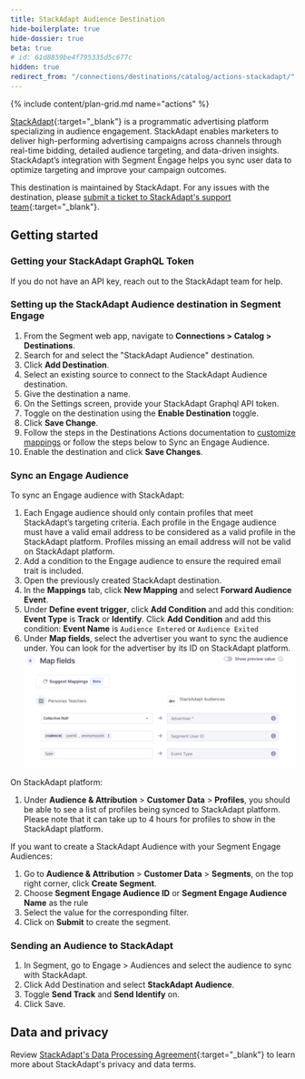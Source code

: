 ```yaml
---
title: StackAdapt Audience Destination
hide-boilerplate: true
hide-dossier: true
beta: true
# id: 61d8859be4f795335d5c677c
hidden: true
redirect_from: "/connections/destinations/catalog/actions-stackadapt/"
---
```


{% include content/plan-grid.md name="actions" %}

[StackAdapt](https://www.stackadapt.com/){:target="\_blank"} is a programmatic advertising platform specializing in audience engagement. StackAdapt enables marketers to deliver high-performing advertising campaigns across channels through real-time bidding, detailed audience targeting, and data-driven insights. StackAdapt’s integration with Segment Engage helps you sync user data to optimize targeting and improve your campaign outcomes.

This destination is maintained by StackAdapt. For any issues with the destination, please [submit a ticket to StackAdapt's support team](https://support.stackadapt.com/hc/en-us/requests/new?ticket_form_id=360006572593){:target="\_blank"}.

## Getting started

### Getting your StackAdapt GraphQL Token

If you do not have an API key, reach out to the StackAdapt team for help.

### Setting up the StackAdapt Audience destination in Segment Engage

1. From the Segment web app, navigate to **Connections > Catalog > Destinations**.
2. Search for and select the "StackAdapt Audience" destination.
3. Click **Add Destination**.
4. Select an existing source to connect to the StackAdapt Audience destination.
5. Give the destination a name.
6. On the Settings screen, provide your StackAdapt Graphql API token.
7. Toggle on the destination using the **Enable Destination** toggle.
8. Click **Save Change**.
9. Follow the steps in the Destinations Actions documentation to [customize mappings](/docs/connections/destinations/actions/#customize-mappings) or follow the steps below to Sync an Engage Audience.
10. Enable the destination and click **Save Changes**.

### Sync an Engage Audience

To sync an Engage audience with StackAdapt:

1. Each Engage audience should only contain profiles that meet StackAdapt’s targeting criteria. Each profile in the Engage audience must have a valid email address to be considered as a valid profile in the StackAdapt platform. Profiles missing an email address will not be valid on StackAdapt platform.
2. Add a condition to the Engage audience to ensure the required email trait is included.
3. Open the previously created StackAdapt destination.
4. In the **Mappings** tab, click **New Mapping** and select **Forward Audience Event**.
5. Under **Define event trigger**, click **Add Condition** and add this condition: **Event Type** is **Track** or **Identify**. Click **Add Condition** and add this condition: **Event Name** is `Audience Entered` or `Audience Exited`
6. Under **Map fields**, select the advertiser you want to sync the audience under. You can look for the advertiser by its ID on StackAdapt platform.
   ![Image showing sample map fields](images/map-fields-example.png)

On StackAdapt platform:

1. Under **Audience & Attribution** > **Customer Data** > **Profiles**, you should be able to see a list of profiles being synced to StackAdapt platform.
   Please note that it can take up to 4 hours for profiles to show in the StackAdapt platform.

If you want to create a StackAdapt Audience with your Segment Engage Audiences:

1. Go to **Audience & Attribution** > **Customer Data** > **Segments**, on the top right corner, click **Create Segment**.
2. Choose **Segment Engage Audience ID** or **Segment Engage Audience Name** as the rule
3. Select the value for the corresponding filter.
4. Click on **Submit** to create the segment.

### Sending an Audience to StackAdapt

1. In Segment, go to Engage > Audiences and select the audience to sync with StackAdapt.
2. Click Add Destination and select **StackAdapt Audience**.
3. Toggle **Send Track** and **Send Identify** on.
4. Click Save.

## Data and privacy

Review [StackAdapt's Data Processing Agreement](https://www.stackadapt.com/data-processing-agreement){:target="\_blank"} to learn more about StackAdapt's privacy and data terms.
